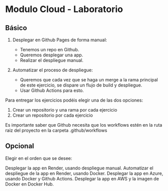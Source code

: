 # Modulo Cloud - Laboratorio

## Básico

1. Desplegar en Github Pages de forma manual:
   - Tenemos un repo en Github.
   - Queremos desplegar una app.
   - Realizar el despliegue manual.

2. Automatizar el proceso de despliegue:
   - Queremos que cada vez que se haga un merge a la rama principal de este ejercicio, se dispare un flujo de build y despliegue.
   - Usar Github Actions para esto.

Para entregar los ejercicios podéis elegir una de las dos opciones:

   1. Crear un repositorio y una rama por cada ejercicio
   2. Crear un repositorio por cada ejercicio

Es importante saber que Github necesita que los workflows estén en la ruta raiz del proyecto en la carpeta .github/workflows

## Opcional

Elegir en el orden que se desee:

Desplegar la app en Render, usando despliegue manual.
Automatizar el despliegue de la app en Render, usando Docker.
Desplegar la app en Azure, usando Docker y Github Actions.
Desplegar la app en AWS y la imagen de Docker en Docker Hub.